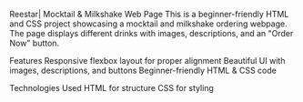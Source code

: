 Reestar| Mocktail & Milkshake Web Page
This is a beginner-friendly HTML and CSS project showcasing a mocktail and milkshake ordering webpage. The page displays different drinks with images, descriptions, and an "Order Now" button.

Features
Responsive flexbox layout for proper alignment
Beautiful UI with images, descriptions, and buttons
Beginner-friendly HTML & CSS code

Technologies Used
HTML for structure
CSS for styling
